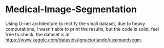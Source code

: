 # Medical-Image-Segmentation
Using U-net architecture to rectify the small dataset, due to heavy computations, I wasn't able to print the results, but the code is solid, feel free to check, the dataset is at https://www.kaggle.com/datasets/ignaciorlando/ussimandsegm.
